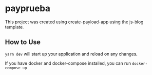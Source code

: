 # payprueba

This project was created using create-payload-app using the js-blog template.

## How to Use

`yarn dev` will start up your application and reload on any changes.

If you have docker and docker-compose installed, you can run `docker-compose up`
